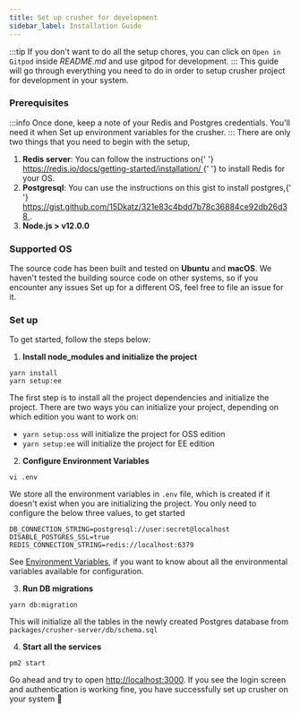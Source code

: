 ```yaml
---
title: Set up crusher for development
sidebar_label: Installation Guide
---
```


:::tip
If you don't want to do all the setup chores, you can click on `Open in Gitpod` inside _README.md_ and use gitpod for development.
:::
This guide will go through everything you need to do in order to setup crusher project for development in your system.

### Prerequisites

:::info
Once done, keep a note of your Redis and Postgres credentials. You'll need it when Set up environment variables for the crusher.
:::
There are only two things that you need to begin with the setup,

<ol style={{ marginTop: '14px' }}>
  <li>
    <b>Redis server</b>: You can follow the instructions on{' '}
    <a href="https://redis.io/docs/getting-started/installation/">
      https://redis.io/docs/getting-started/installation/
    </a>{' '}
    to install Redis for your OS.
  </li>
  <li>
    <b>Postgresql</b>: You can use the instructions on this gist to install postgres,{' '}
    <a href="https://gist.github.com/15Dkatz/321e83c4bdd7b78c36884ce92db26d38">
      https://gist.github.com/15Dkatz/321e83c4bdd7b78c36884ce92db26d38
    </a>
    .
  </li>
  <li>
    <b>Node.js > v12.0.0</b>
  </li>
</ol>

### Supported OS

The source code has been built and tested on **Ubuntu** and **macOS**. We haven't tested the building source code on other systems, so if you encounter any issues Set up for a different OS, feel free to file an issue for it.

### Set up

To get started, follow the steps below:

1. **Install node_modules and initialize the project**

```shell
yarn install
yarn setup:ee
```

The first step is to install all the project dependencies and initialize the project. There are two ways you can initialize your project, depending on which edition you want to work on:

- `yarn setup:oss` will initialize the project for OSS edition
- `yarn setup:ee` will initialize the project for EE edition

2. **Configure Environment Variables**

```shell
vi .env
```

We store all the environment variables in `.env` file, which is created if it doesn't exist when you are initializing the project. You only need to configure the below three values, to get started

```
DB_CONNECTION_STRING=postgresql://user:secret@localhost
DISABLE_POSTGRES_SSL=true
REDIS_CONNECTION_STRING=redis://localhost:6379
```

See [Environment Variables](#environment-variables), if you want to know about all the environmental variables available for configuration.

3. **Run DB migrations**

```shell
yarn db:migration
```

This will initialize all the tables in the newly created Postgres database from `packages/crusher-server/db/schema.sql`

4. **Start all the services**

```shell
pm2 start
```

Go ahead and try to open [http://localhost:3000](`http://localhost:3000`). If you see the login screen and authentication is working fine, you have successfully set up crusher on your system 🚀
